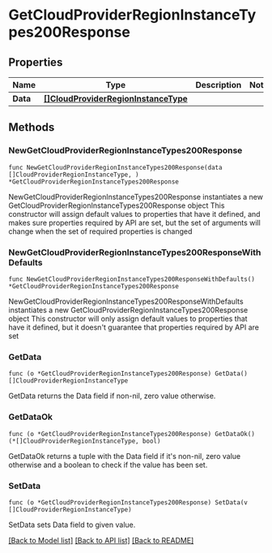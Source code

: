 # GetCloudProviderRegionInstanceTypes200Response

## Properties

Name | Type | Description | Notes
------------ | ------------- | ------------- | -------------
**Data** | [**[]CloudProviderRegionInstanceType**](CloudProviderRegionInstanceType.md) |  | 

## Methods

### NewGetCloudProviderRegionInstanceTypes200Response

`func NewGetCloudProviderRegionInstanceTypes200Response(data []CloudProviderRegionInstanceType, ) *GetCloudProviderRegionInstanceTypes200Response`

NewGetCloudProviderRegionInstanceTypes200Response instantiates a new GetCloudProviderRegionInstanceTypes200Response object
This constructor will assign default values to properties that have it defined,
and makes sure properties required by API are set, but the set of arguments
will change when the set of required properties is changed

### NewGetCloudProviderRegionInstanceTypes200ResponseWithDefaults

`func NewGetCloudProviderRegionInstanceTypes200ResponseWithDefaults() *GetCloudProviderRegionInstanceTypes200Response`

NewGetCloudProviderRegionInstanceTypes200ResponseWithDefaults instantiates a new GetCloudProviderRegionInstanceTypes200Response object
This constructor will only assign default values to properties that have it defined,
but it doesn't guarantee that properties required by API are set

### GetData

`func (o *GetCloudProviderRegionInstanceTypes200Response) GetData() []CloudProviderRegionInstanceType`

GetData returns the Data field if non-nil, zero value otherwise.

### GetDataOk

`func (o *GetCloudProviderRegionInstanceTypes200Response) GetDataOk() (*[]CloudProviderRegionInstanceType, bool)`

GetDataOk returns a tuple with the Data field if it's non-nil, zero value otherwise
and a boolean to check if the value has been set.

### SetData

`func (o *GetCloudProviderRegionInstanceTypes200Response) SetData(v []CloudProviderRegionInstanceType)`

SetData sets Data field to given value.



[[Back to Model list]](../README.md#documentation-for-models) [[Back to API list]](../README.md#documentation-for-api-endpoints) [[Back to README]](../README.md)


